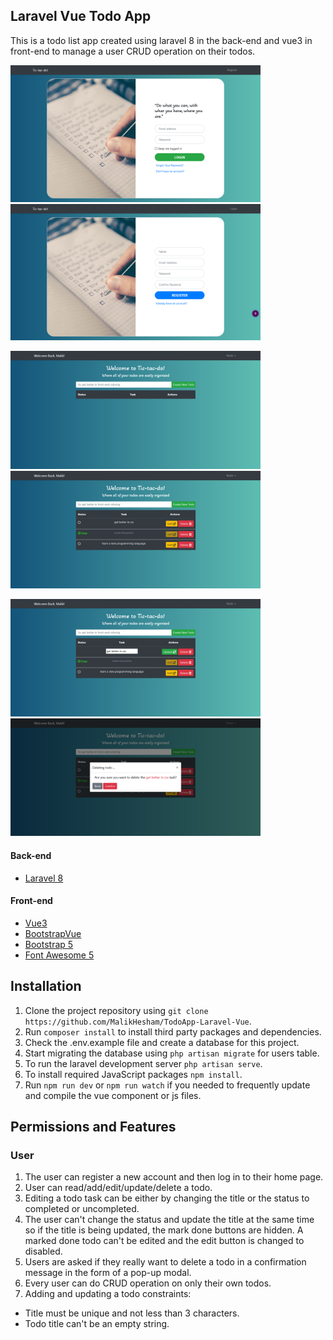 ## Laravel Vue Todo App
This is a todo list app created using laravel 8 in the back-end and vue3 in front-end to manage a user CRUD operation on their todos.


<p float="left">
  <img src="public/images/readme/loginPage.png" width="400">
  <img src="public/images/readme/registerPage.png" width="400">
</p>


<p float="left">
  <img src="public/images/readme/homePage.png" width="400">
  <img src="public/images/readme/tasksWithDone.png" width="400">
</p>

<p float="left">
  <img src="public/images/readme/editingTask.png" width="400">
  <img src="public/images/readme/deleteTask.png" width="400">
</p>

#### Back-end
- [Laravel 8](https://laravel.com/)

#### Front-end
- [Vue3](https://v3.vuejs.org/)
- [BootstrapVue](https://bootstrap-vue.org/)
- [Bootstrap 5](https://getbootstrap.com/)
- [Font Awesome 5](https://fontawesome.com/)


## Installation
1. Clone the project repository using ```git clone https://github.com/MalikHesham/TodoApp-Laravel-Vue```.
2. Run ```composer install``` to install third party packages and dependencies.
3. Check the .env.example file and create a database for this project.
4. Start migrating the database using ```php artisan migrate``` for users table.
5. To run the laravel development server ```php artisan serve```.
6. To install required JavaScript packages ```npm install```.
7. Run ```npm run dev``` or ```npm run watch``` if you needed to frequently update and compile the vue component or js files. 

## Permissions and Features
### User
1. The user can register a new account and then log in to their home page.
2. User can read/add/edit/update/delete a todo.
3. Editing a todo task can be either by changing the title or the status to completed or uncompleted.
4. The user can't change the status and update the title at the same time so if the title is being updated, the mark done buttons are hidden. A marked done todo can't be edited and the edit button is changed to disabled.
5. Users are asked if they really want to delete a todo in a confirmation message in the form of a pop-up modal.
6. Every user can do CRUD operation on only their own todos.
7. Adding and updating a todo constraints:
  - Title must be unique and not less than 3 characters.
  - Todo title can't be an empty string.



